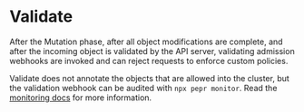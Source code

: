 # Validate

After the Mutation phase, after all object modifications are complete, and after the incoming object is validated by the API server, validating admission webhooks are invoked and can reject requests to enforce custom policies.

Validate does not annotate the objects that are allowed into the cluster, but the validation webhook can be audited with `npx pepr monitor`. Read the [monitoring docs](https://docs.pepr.dev/main/best-practices/#monitoring) for more information.